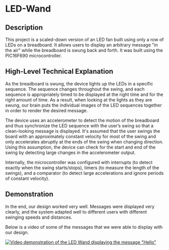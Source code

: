 # LED-Wand
## Description
This project is a scaled-down version of an LED fan built using only a row of LEDs on a breadboard. It allows users to display an arbitrary message "in the air" while the  breadboard is swung back and forth. It was built using the PIC16F690 microcontroller.

## High-Level Technical Explanation
As the breadboard is swung, the device lights up the LEDs in a specific sequence. The sequence changes throughout the swing, and each sequence is appropriately timed to be displayed at the right time and for the right amount of time. As a result, when looking at the lights as they are swung, our brain puts the individual images of the LED sequences together in order to render the desired message.

The device uses an accelerometer to detect the motion of the breadboard and thus synchronize the LED sequence with the user’s swing so that a clean-looking message is displayed. It's assumed that the user swings the board with an approximately constant velocity for most of the swing and only accelerates abruptly at the ends of the swing when changing direction. Using this assumption, the device can check for the start and end of the swing by detecting large changes in the accelerometer output.

Internally, the microcontroller was configured with interrupts (to detect exactly when the swing starts/stops), timers (to measure the length of the swings), and a comparator (to detect large accelerations and ignore periods of constant velocity).

## Demonstration
In the end, our design worked very well. Messages were displayed very clearly, and the system adapted well to different users with different swinging speeds and distances.

Below is a video of some of the messages that we were able to display with our design.

[![Video demonstration of the LED Wand displaying the message "Hello"](blob/master/Thumbnail.png)](https://www.youtube.com/watch?v=kxvFPX3jv1A&feature=youtu.be "LED Wand Demonstration")
